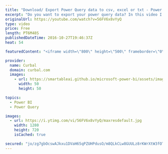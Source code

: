 ```yaml
---
title: "Download/ Export Power Query data to csv, excel or txt - Power BI Tips & Tricks #25"
excerpt: "Do you want to export your power query data? In this video I show you how to do it :)  How to install R: https://goo.gl/g4wbEm BI accountant blog: https://goo.gl/lnjjxM Link to Power BI file: https://gofile.me/2kEOD/YPnFQZQ4c  R script: require(gdata) write.table(trim(dataset), file=”C:/writeyourfilepathhere/filename.txt”,"
originalUrl: https://youtube.com/watch?v=56FV6x8vYyQ
type: video
price: Free
length: PT6M48S
publishedDateTime: 2016-10-27T19:46:37Z
heat: 54

featuredContent: "<iframe width=\"800\" height=\"500\" frameborder=\"0\" src=\"https://www.youtube.com/embed/56FV6x8vYyQ\" allow=\"accelerometer; autoplay; encrypted-media; gyroscope; picture-in-picture\" allowfullscreen></iframe>"

provider:
  name: Curbal
  domain: curbal.com
  images:
    - url: https://smartableai.github.io/microsoft-power-bi/assets/images/organizations/curbal.com-50x50.jpg
      width: 50
      height: 50

topics:
  - Power BI
  - Power Query

images:
  - url: https://i.ytimg.com/vi/56FV6x8vYyQ/maxresdefault.jpg
    width: 1280
    height: 720
    isCached: true

secured: "jo/zg7gbOcswAJkxu1DVaH65qPZUHPdusO/m8QLkCLw8GUULz8rKWrXtW3fOTz6XsvkJtla7s84yzluecqj3LQA39taTtnkRJln2G/SDwbh4ITHAy6oRSGTADCpeTfBxyzlMvh6LEO+MC0kMSstQL56pH+IXPlg43qTqvtnxRQU9Xt4sENx4Kzgi/Du2bqrlHFT0Go186tBxp27GAuVNPRM7Tx0m2LHVxKBxf2HHf9hMxBktw43LTdV/eATSw7xVQ4fU7D41rei/5MU5JgGrF970qJv+d8VKlAf3p5mmSH4/gYZ6+uJ8LXqchFs7U9petj076N7UmdHJhOeBZzDwrTseOr+nbadxmD8og8E/0sPdyDVcmQM6xA/vw6Dgk9+WeyfoFeevQONUp7GrX8V0PivyBXpNk/5ToK+biYxkmBk=;P9mtVp0nkbeGp2qM2y9Apw=="
---
```


